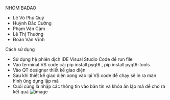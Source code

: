 NHÓM BADAO
+ Lê Võ Phú Quý
+ Huỳnh Đắc Cường
+ Phạm Văn Cảm 
+ Lê Thị Thương 
+ Đoàn Văn Vĩnh

Cách sử dụng 
+ Sử dụng hệ phiên dịch IDE Visual Studio Code để run file
+ Vào terminal  VS code cài pip install pyqt6 , pip install pyqt6-tools
+ Vào QT designer thiết kế giao diện
+ Sau khi thiết kế giao diện xong vào lại VS code để chạy sẽ in ra màn hình ứng dụng lập mã 
+ Cuối cùng là nhập các thông tin vào bản tin và khóa ấn lập mã để cho ra kết quả 
![image](https://github.com/Phuquy2004/lapmaplayfair/assets/142573049/82c57a52-e57f-4f5a-905f-ca257b0caa8d)
